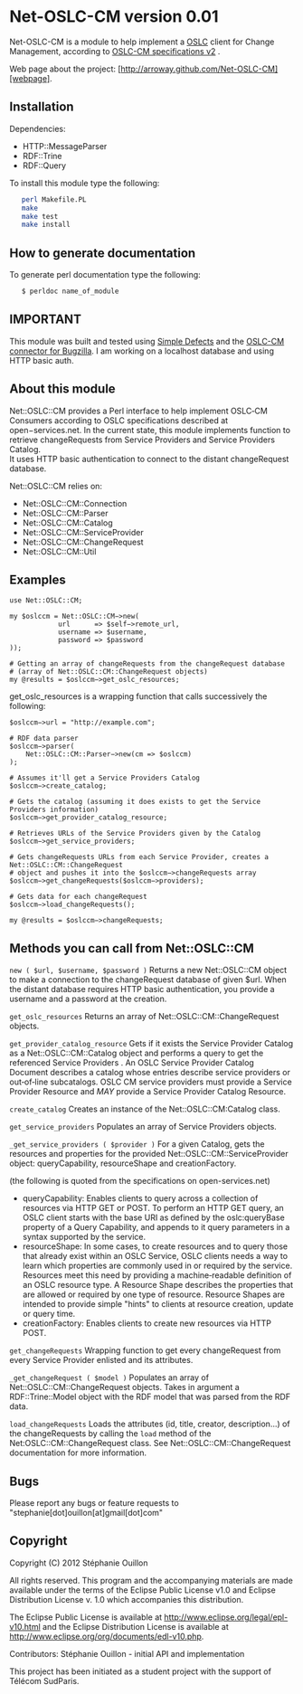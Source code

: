 # Net-OSLC-CM version 0.01

Net-OSLC-CM is a module to help implement a [OSLC][open-services] client for Change Management,
according to [OSLC-CM specifications v2][oslcc-cm] .

Web page about the project: [http://arroway.github.com/Net-OSLC-CM][webpage].

## Installation

Dependencies:

* HTTP::MessageParser
* RDF::Trine
* RDF::Query

To install this module type the following:

~~~ sh
   perl Makefile.PL
   make
   make test
   make install
~~~ 


## How to generate documentation

To generate perl documentation type the following:

~~~ sh
   $ perldoc name_of_module
~~~


## IMPORTANT

This module was built and tested using [Simple Defects][sd] and the [OSLC-CM connector for Bugzilla][oslccm-connector]. 
I am working on a localhost database and using HTTP basic auth. 


## About this module
  
Net::OSLC::CM provides a Perl interface to help implement OSLC‐CM Consumers according to OSLC specifications described at
open−services.net. In the current state, this module implements function to retrieve changeRequests from Service Providers and Service
Providers Catalog.  
It uses HTTP basic authentication to connect to the distant changeRequest database.

Net::OSLC::CM relies on:
* Net::OSLC::CM::Connection
* Net::OSLC::CM::Parser
* Net::OSLC::CM::Catalog
* Net::OSLC::CM::ServiceProvider
* Net::OSLC::CM::ChangeRequest
* Net::OSLC::CM::Util

## Examples

    use Net::OSLC::CM;

    my $oslccm = Net::OSLC::CM−>new(
                url      => $self−>remote_url,
                username => $username,
                password => $password
    ));

    # Getting an array of changeRequests from the changeRequest database 
    # (array of Net::OSLC::CM::ChangeRequest objects)
    my @results = $oslccm−>get_oslc_resources;


get_oslc_resources is a wrapping function that calls successively the following:


    $oslccm−>url = "http://example.com";

    # RDF data parser
    $oslccm−>parser(
        Net::OSLC::CM::Parser−>new(cm => $oslccm)
    );

    # Assumes it'll get a Service Providers Catalog
    $oslccm−>create_catalog;

    # Gets the catalog (assuming it does exists to get the Service Providers information)
    $oslccm−>get_provider_catalog_resource;

    # Retrieves URLs of the Service Providers given by the Catalog
    $oslccm−>get_service_providers;

    # Gets changeRequests URLs from each Service Provider, creates a Net::OSLC::CM::ChangeRequest 
    # object and pushes it into the $oslccm−>changeRequests array
    $oslccm−>get_changeRequests($oslccm−>providers);

    # Gets data for each changeRequest
    $oslccm−>load_changeRequests();

    my @results = $oslccm−>changeRequests;


## Methods you can call from Net::OSLC::CM

`new ( $url, $username, $password )`
  Returns a new Net::OSLC::CM object to make a connection to the changeRequest database of given $url. 
  When the distant database requires HTTP basic authentication, you provide a username and a password at the creation.

`get_oslc_resources`
  Returns an array of Net::OSLC::CM::ChangeRequest objects.

`get_provider_catalog_resource`
  Gets if it exists the Service Provider Catalog as a Net::OSLC::CM::Catalog object and performs a query to get the
  referenced Service Providers .  An OSLC Service Provider Catalog Document describes a catalog whose entries describe service
  providers or out‐of‐line subcatalogs.  OSLC CM service providers must provide a Service Provider Resource and *MAY* provide a
  Service Provider Catalog Resource.

`create_catalog`
 Creates an instance of the Net::OSLC::CM:Catalog class.

`get_service_providers`
 Populates an array of Service Providers objects.

`_get_service_providers ( $provider )`
 For a given Catalog, gets the resources and properties for the provided Net::OSLC::CM::ServiceProvider object: queryCapability,
 resourceShape and creationFactory.

(the following is quoted from the specifications on open-services.net)

* queryCapability: Enables clients to query across a collection of resources via HTTP GET or POST.  To perform an HTTP GET query, 
  an OSLC client starts with the base URI as defined by the oslc:queryBase property of a Query Capability, and appends to it query 
  parameters in a syntax supported by the service.
* resourceShape: In some cases, to create resources and to query those that already exist within an OSLC Service, OSLC clients needs 
  a way to learn which properties are commonly used in or required by the service. Resources meet this need by providing a machine‐readable
  definition of an OSLC resource type.  A Resource Shape describes the properties that are allowed or required by one type of resource.
  Resource Shapes are intended to provide simple "hints" to clients at resource creation, update or query time.
* creationFactory: Enables clients to create new resources via HTTP POST.

`get_changeRequests`
 Wrapping function to get every changeRequest from every Service Provider enlisted and its attributes.

`_get_changeRequest ( $model )`
 Populates an array of Net::OSLC::CM::ChangeRequest objects. Takes in argument a RDF::Trine::Model object with the RDF model that was
 parsed from the RDF data.

`load_changeRequests`
 Loads the attributes (id, title, creator, description...) of the changeRequests by calling the `load` method of the
 Net:OSLC::CM::ChangeRequest class. See Net::OSLC::CM::ChangeRequest documentation for more information.


## Bugs

Please report any bugs or feature requests to "stephanie[dot]ouillon[at]gmail[dot]com"


## Copyright

Copyright (C) 2012 Stéphanie Ouillon
 
All rights reserved. This program and the accompanying materials
are made available under the terms of the Eclipse Public License v1.0
and Eclipse Distribution License v. 1.0 which accompanies this distribution. 
 
The Eclipse Public License is available at http://www.eclipse.org/legal/epl-v10.html
and the Eclipse Distribution License is available at 
http://www.eclipse.org/org/documents/edl-v10.php.
 
Contributors:
  Stéphanie Ouillon - initial API and implementation


This project has been initiated as a student project with the support of Télécom SudParis. 


[webpage]: http://arroway.github.com/Net-OSLC-CM
[sd]: http://syncwith.us
[open-services]: http://open-services.net
[oslccm-connector]: http://wiki.eclipse.org/Lyo/BuildBugzilla
[oslcc-cm]: http://open-services.net/bin/view/Main/CmHome
